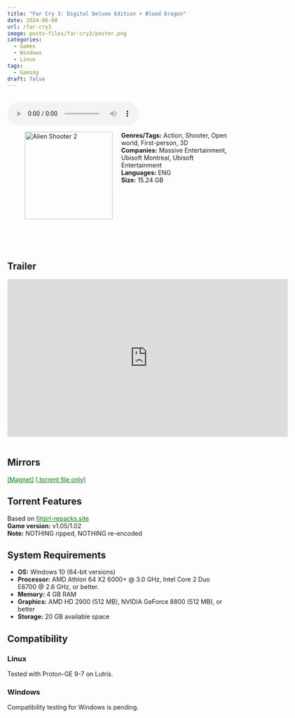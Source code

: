 ```yaml
---
title: "Far Cry 3: Digital Deluxe Edition + Blood Dragon"
date: 2024-06-08
url: /far-cry3
image: posts-files/far-cry3/poster.png 
categories:
  - Games
  - Windows
  - Linux
tags:
  - Gaming
draft: false
---
```

##
<style>
  body.dark-mode,
  body.dark-mode main * {
    background: url('/posts-files/far-cry3/background.png') center center fixed no-repeat;
    background-size: cover;
    color: #f5f5f5;
  }
</style>

<script>
    document.addEventListener('DOMContentLoaded', function () {
        document.body.classList.add('dark-mode');
        localStorage.setItem('darkMode', 'true');
    });
</script>

<audio controls autoplay>
  <source src="/posts-files/far-cry3/music.mp3" type="audio/mp3">
  Your browser does not support the audio tag.
</audio>

<figure style="float: left; margin-right: 20px;">
  <img src="/posts-files/far-cry3/poster.png" alt="Alien Shooter 2" style="width: 200px;">
</figure>

**Genres/Tags:** Action, Shooter, Open world, First-person, 3D  
**Companies:** Massive Entertainment, Ubisoft Montreal, Ubisoft Entertainment  
**Languages:** ENG  
**Size:** 15.24 GB  
# ⠀
# ⠀

## Trailer
<iframe width="640" height="360" src="https://www.youtube.com/embed/J6gnOVJsCsM" title="Far Cry 3 - Stranded Trailer [UK]" frameborder="0" allow="accelerometer; autoplay; clipboard-write; encrypted-media; gyroscope; picture-in-picture; web-share" referrerpolicy="strict-origin-when-cross-origin" allowfullscreen></iframe> ⠀

## Mirrors
<a href="magnet:?xt=urn:btih:C5YRUFFAGLASLDBQITTNBFK7NL25AT3K&dn=Far%20Cry%203%20-%20Duology" style="color: green;">[Magnet]</a>
<a href="https://www.dropbox.com/scl/fi/d5cg06dhlb2ss4euvxa16/Far-Cry-3-Duology.torrent?rlkey=lcv2rr610t2ot7hosycvszuj1&dl=1" style="color: green;">[.torrent file only]</a>


## Torrent Features
Based on <a href="https://fitgirl-repacks.site/far-cry-3-duology/" style="color: green;">fitgirl-repacks.site</a>  
**Game version:** v1.05/1.02  
**Note:** NOTHING ripped, NOTHING re-encoded  

## System Requirements
- **OS:** Windows 10 (64-bit versions)  
- **Processor:** AMD Athlon 64 X2 6000+ @ 3.0 GHz, Intel Core 2 Duo E6700 @ 2.6 GHz, or better.  
- **Memory:** 4 GB RAM  
- **Graphics:** AMD HD 2900 (512 MB), NVIDIA GeForce 8800 (512 MB), or better  
- **Storage:** 20 GB available space  

## Compatibility
### Linux
Tested with Proton-GE 9-7 on Lutris.  

### Windows
Compatibility testing for Windows is pending.